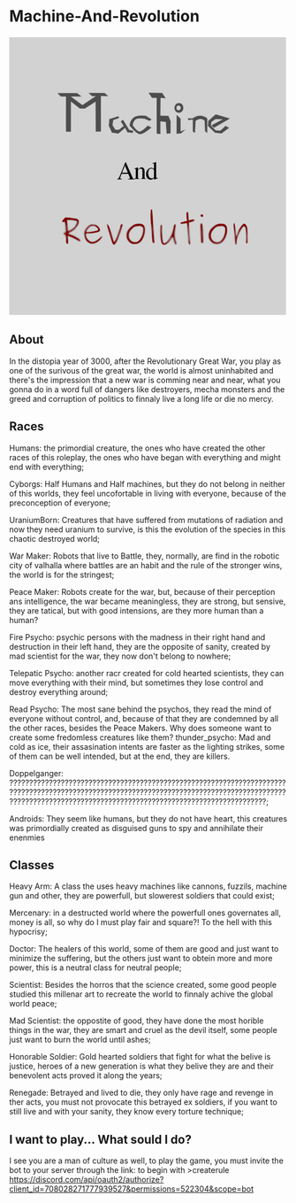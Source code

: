 # Machine-And-Revolution

![GitHub Logo](images/RPG-MachineNRevolution.png)

## About

In the distopia year of 3000, after the Revolutionary Great War, you play as one of the surivous of the great war,
the world is almost uninhabited and there's the impression that a new war is comming near and near, what you gonna do in a word full of dangers like destroyers, mecha monsters and the greed and corruption of politics to finnaly live a long life or die no mercy.

## Races
Humans:
  the primordial creature, the ones who have created the other races of this roleplay, the ones who have began with everything and might end with everything;

Cyborgs:
  Half Humans and Half machines, but they do not belong in neither of this worlds, they feel uncofortable in living with everyone, because of the preconception of everyone;

UraniumBorn:
  Creatures that have suffered from mutations of radiation and now they need uranium to survive, is this the evolution of the species in this chaotic destroyed world;

War Maker:
  Robots that live to Battle, they, normally, are find in the robotic city of valhalla where battles are an habit and the rule of the stronger wins, the world is for the stringest;

Peace Maker:
  Robots create for the war, but, because of their perception ans intelligence, the war became meaningless, they are strong, but sensive, they are tatical, but with good intensions, are they more human than a human?

Fire Psycho:
  psychic persons with the madness in their right hand and destruction in their left hand, they are the opposite of sanity, created by mad scientist for the war, they now don't belong to nowhere;

Telepatic Psycho:
  another racr created for cold hearted scientists, they can move everything with their mind, but sometimes they lose control and destroy everything around;

Read Psycho:
  The most sane behind the psychos, they read the mind of everyone without control, and, because of that they are condemned by all the other races, besides the Peace Makers. Why does someone want to create some fredomless creatures like them?
thunder_psycho:
  Mad and cold as ice, their assasination intents are faster as the lighting strikes, some of them can be well intended, but at the end, they are killers.

Doppelganger:
  ?????????????????????????????????????????????????????????????????????????????????????????????????????????????????????????????????????????????????????????????????????????????????????????????????????????????;

Androids:
  They seem like humans, but they do not have heart, this creatures was primordially created as disguised guns to spy and annihilate their enenmies

## Classes

Heavy Arm:
  A class the uses heavy machines like cannons, fuzzils, machine gun and other, they are powerfull, but slowerest soldiers that could exist;

Mercenary:
  in a destructed world where the powerfull ones governates all, money is all, so why do I must play fair and square?! To the hell with this hypocrisy;

Doctor:
  The healers of this world, some of them are good and just want to minimize the suffering, but the others just want to obtein more and more power, this is a neutral class for neutral people;

Scientist:
  Besides the horros that the science created, some good people studied this millenar art to recreate the world to finnaly achive the global world peace;

Mad Scientist:
  the oppostite of good, they have done the most horible things in the war, they are smart and cruel as the devil itself, some people just want to burn the world until ashes;

Honorable Soldier:
  Gold hearted soldiers that fight for what the belive is justice, heroes of a new generation is what they belive they are and their benevolent acts proved it along the years;

Renegade:
  Betrayed and lived to die, they only have rage and revenge in ther acts, you must not provocate this betrayed ex soldiers, if you want to still live and with your sanity, they know every torture technique;

## I want to play... What sould I do?

I see you are a man of culture as well, to play the game, you must invite the bot to your server through the link:
  to begin with >createrule
  https://discord.com/api/oauth2/authorize?client_id=708028271777939527&permissions=522304&scope=bot
